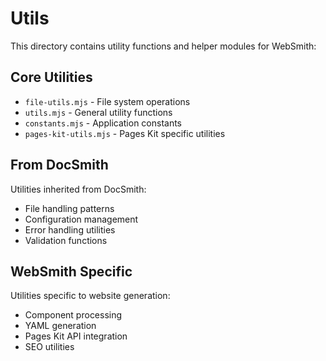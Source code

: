 # Utils

This directory contains utility functions and helper modules for WebSmith:

## Core Utilities

- `file-utils.mjs` - File system operations
- `utils.mjs` - General utility functions
- `constants.mjs` - Application constants
- `pages-kit-utils.mjs` - Pages Kit specific utilities

## From DocSmith

Utilities inherited from DocSmith:
- File handling patterns
- Configuration management
- Error handling utilities
- Validation functions

## WebSmith Specific

Utilities specific to website generation:
- Component processing
- YAML generation
- Pages Kit API integration
- SEO utilities
